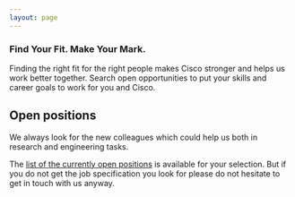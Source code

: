 ```yaml
---
layout: page
---
```


<script>
    import Banner from '../lib/Banner.svelte';
    import Section from '../lib/Section.svelte';
</script>

<Banner img="img/banner-jobs.jpg">

### Find Your Fit. Make Your Mark.

Finding the right fit for the right people makes Cisco stronger and helps us work better together.
Search open opportunities to put your skills and career goals to work for you and Cisco.

</Banner>

<Section>


# Open positions

We always look for the new colleagues which could help us both in research and engineering tasks. 

The [list of the currently open positions](https://jobs.cisco.com/jobs/SearchJobs/cognitiveintelligence) is available for your selection.
But if you do not get the job specification you look for please do not hesitate to get in touch with us anyway.
</Section>
